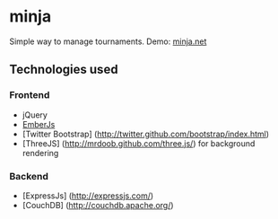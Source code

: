 minja
=====

Simple way to manage tournaments. 
Demo: [minja.net](http://www.minja.net)


## Technologies used

### Frontend
-  jQuery
-  [EmberJs](http://emberjs.com/)
-  [Twitter Bootstrap] (http://twitter.github.com/bootstrap/index.html)
-  [ThreeJS] (http://mrdoob.github.com/three.js/) for background rendering

### Backend
-  [ExpressJs] (http://expressjs.com/)
-  [CouchDB] (http://couchdb.apache.org/)
